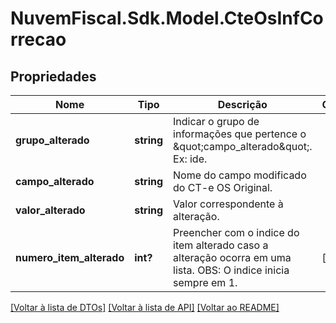 # NuvemFiscal.Sdk.Model.CteOsInfCorrecao

## Propriedades

Nome | Tipo | Descrição | Comentários
------------ | ------------- | ------------- | -------------
**grupo_alterado** | **string** | Indicar o grupo de informações que pertence o \&quot;campo_alterado\&quot;. Ex: ide. | 
**campo_alterado** | **string** | Nome do campo modificado do CT-e OS Original. | 
**valor_alterado** | **string** | Valor correspondente à alteração. | 
**numero_item_alterado** | **int?** | Preencher com o indice do item alterado caso a alteração ocorra em uma lista.  OBS: O indice inicia sempre em 1. | [optional] 

[[Voltar à lista de DTOs]](../README.md#documentation-for-models) [[Voltar à lista de API]](../README.md#documentation-for-api-endpoints) [[Voltar ao README]](../README.md)

